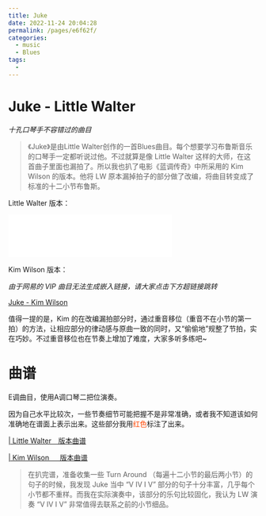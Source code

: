 ```yaml
---
title: Juke
date: 2022-11-24 20:04:28
permalink: /pages/e6f62f/
categories:
  - music
  - Blues
tags:
  - 
---
```

# Juke - Little Walter

*十孔口琴手不容错过的曲目*

>《Juke》是由Little Walter创作的一首Blues曲目。每个想要学习布鲁斯音乐的口琴手一定都听说过他。不过就算是像 Little Walter 这样的大师，在这首曲子里面也漏拍了。所以我也扒了电影《蓝调传奇》中所采用的 Kim Wilson 的版本。他将 LW 原本漏掉拍子的部分做了改编，将曲目转变成了标准的十二小节布鲁斯。

Little Walter 版本：

<iframe frameborder="no" border="0" marginwidth="0" marginheight="0" width=330 height=86 src="//music.163.com/outchain/player?type=2&id=1652344&auto=0&height=66"></iframe>

Kim Wilson 版本：

*由于网易的 VIP 曲目无法生成嵌入链接，请大家点击下方超链接跳转*

[Juke - Kim Wilson](https://music.163.com/#/song?id=5042702)

值得一提的是，Kim 的在改编漏拍部分时，通过重音移位（重音不在小节的第一拍）的方法，让相应部分的律动感与原曲一致的同时，又“偷偷地”规整了节拍，实在巧妙。不过重音移位也在节奏上增加了难度，大家多听多练吧~

# 曲谱

E调曲目，使用A调口琴二把位演奏。

因为自己水平比较次，一些节奏细节可能把握不是非常准确，或者我不知道该如何准确地在谱面上表示出来。这些部分我用<span style="color:orangered;">红色</span>标注了出来。

[| Little Walter&emsp;版本曲谱](/file/Juke(Little_Walter).pdf)

[| Kim Wilson&emsp;&nbsp;&nbsp;版本曲谱](/file/Juke(cover_by_Kim_Wilson).pdf)

>在扒完谱，准备收集一些 Turn Around （每遍十二小节的最后两小节）的句子的时候，我发现 Juke 当中 “V IV I V” 部分的句子十分丰富，几乎每个小节都不重样。而我在实际演奏中，该部分的乐句比较固化，我认为 LW 演奏 “V IV I V” 非常值得去联系之前的小节细品。
